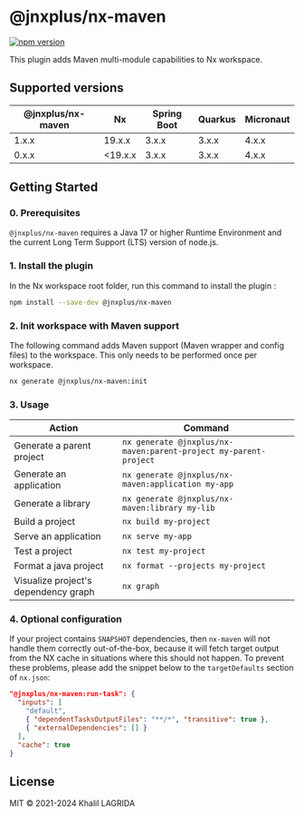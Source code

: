 # @jnxplus/nx-maven

[![npm version](https://badge.fury.io/js/@jnxplus%2Fnx-maven.svg)](https://badge.fury.io/js/@jnxplus%2Fnx-maven)

This plugin adds Maven multi-module capabilities to Nx workspace.

## Supported versions

| @jnxplus/nx-maven | Nx      | Spring Boot | Quarkus | Micronaut |
| ----------------- | ------- | ----------- | ------- | --------- |
| 1.x.x             | 19.x.x  | 3.x.x       | 3.x.x   | 4.x.x     |
| 0.x.x             | <19.x.x | 3.x.x       | 3.x.x   | 4.x.x     |

## Getting Started

### 0. Prerequisites

`@jnxplus/nx-maven` requires a Java 17 or higher Runtime Environment and the current Long Term Support (LTS) version of node.js.

### 1. Install the plugin

In the Nx workspace root folder, run this command to install the plugin :

```bash
npm install --save-dev @jnxplus/nx-maven
```

### 2. Init workspace with Maven support

The following command adds Maven support (Maven wrapper and config files) to the workspace. This only needs to be performed once per workspace.

```bash
nx generate @jnxplus/nx-maven:init
```

### 3. Usage

| Action                               | Command                                                          |
| ------------------------------------ | ---------------------------------------------------------------- |
| Generate a parent project            | `nx generate @jnxplus/nx-maven:parent-project my-parent-project` |
| Generate an application              | `nx generate @jnxplus/nx-maven:application my-app`               |
| Generate a library                   | `nx generate @jnxplus/nx-maven:library my-lib`                   |
| Build a project                      | `nx build my-project`                                            |
| Serve an application                 | `nx serve my-app`                                                |
| Test a project                       | `nx test my-project`                                             |
| Format a java project                | `nx format --projects my-project`                                |
| Visualize project's dependency graph | `nx graph`                                                       |

### 4. Optional configuration

If your project contains `SNAPSHOT` dependencies, then `nx-maven` will not handle them correctly out-of-the-box, because it will fetch target output from the NX cache in situations where this should not happen.
To prevent these problems, please add the snippet below to the `targetDefaults` section of `nx.json`:

```json
"@jnxplus/nx-maven:run-task": {
  "inputs": [
    "default",
    { "dependentTasksOutputFiles": "**/*", "transitive": true },
    { "externalDependencies": [] }
  ],
  "cache": true
}
```

## License

MIT © 2021-2024 Khalil LAGRIDA
